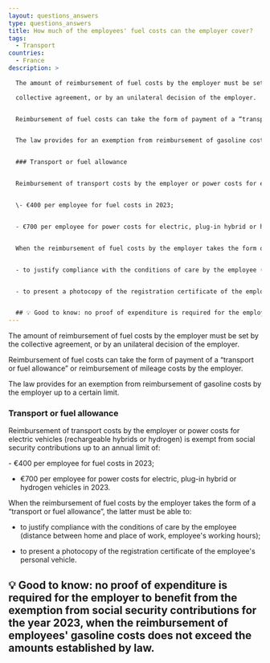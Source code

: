 ```yaml
---
layout: questions_answers
type: questions_answers
title: How much of the employees' fuel costs can the employer cover?
tags:
  - Transport
countries:
  - France
description: >
  
  The amount of reimbursement of fuel costs by the employer must be set by the

  collective agreement, or by an unilateral decision of the employer.


  Reimbursement of fuel costs can take the form of payment of a “transport or fuel allowance” or reimbursement of mileage costs by the employer.


  The law provides for an exemption from reimbursement of gasoline costs by the employer up to a certain limit.


  ### Transport or fuel allowance


  Reimbursement of transport costs by the employer or power costs for electric vehicles (rechargeable hybrids or hydrogen) is exempt from social security contributions up to an annual limit of:


  \- €400 per employee for fuel costs in 2023;


  - €700 per employee for power costs for electric, plug-in hybrid or hydrogen vehicles in 2023.


  When the reimbursement of fuel costs by the employer takes the form of a “transport or fuel allowance”, the latter must be able to:


  - to justify compliance with the conditions of care by the employee (distance between home and place of work, employee's working hours);


  - to present a photocopy of the registration certificate of the employee's personal vehicle.


  ## 💡 Good to know: no proof of expenditure is required for the employer to benefit from the exemption from social security contributions for the year 2023, when the reimbursement of employees' gasoline costs does not exceed the amounts established by law.
---
```


The amount of reimbursement of fuel costs by the employer must be set by the
collective agreement, or by an unilateral decision of the employer.

Reimbursement of fuel costs can take the form of payment of a “transport or fuel allowance” or reimbursement of mileage costs by the employer.

The law provides for an exemption from reimbursement of gasoline costs by the employer up to a certain limit.

### Transport or fuel allowance

Reimbursement of transport costs by the employer or power costs for electric vehicles (rechargeable hybrids or hydrogen) is exempt from social security contributions up to an annual limit of:

\- €400 per employee for fuel costs in 2023;

- €700 per employee for power costs for electric, plug-in hybrid or hydrogen vehicles in 2023.

When the reimbursement of fuel costs by the employer takes the form of a “transport or fuel allowance”, the latter must be able to:

- to justify compliance with the conditions of care by the employee (distance between home and place of work, employee's working hours);

- to present a photocopy of the registration certificate of the employee's personal vehicle.

## 💡 Good to know: no proof of expenditure is required for the employer to benefit from the exemption from social security contributions for the year 2023, when the reimbursement of employees' gasoline costs does not exceed the amounts established by law.
